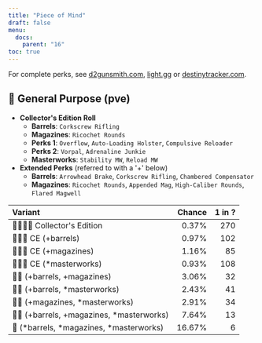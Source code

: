 ```yaml
---
title: "Piece of Mind"
draft: false
menu:
  docs:
    parent: "16"
toc: true
---
```


For complete perks, see [d2gunsmith.com](https://d2gunsmith.com/w/2097055732), [light.gg](https://www.light.gg/db/items/2097055732) or [destinytracker.com](https://destinytracker.com/destiny-2/db/items/2097055732).



## 👾 General Purpose (pve)



* **Collector's Edition Roll**
  * **Barrels**: `Corkscrew Rifling`
  * **Magazines**: `Ricochet Rounds`
  * **Perks 1**: `Overflow`, `Auto-Loading Holster`, `Compulsive Reloader`
  * **Perks 2**: `Vorpal`, `Adrenaline Junkie`
  * **Masterworks**: `Stability MW`, `Reload MW`
* **Extended Perks** (referred to with a '+' below)
  * **Barrels**: `Arrowhead Brake`, `Corkscrew Rifling`, `Chambered Compensator`
  * **Magazines**: `Ricochet Rounds`, `Appended Mag`, `High-Caliber Rounds`, `Flared Magwell`

| Variant | Chance | 1 in ? |
|:-|-:|-:|
| 👾👾👾🌟 Collector's Edition | 0.37% | 270 |
| 👾👾👾 CE (+barrels) | 0.97% | 102 |
| 👾👾👾 CE (+magazines) | 1.16% | 85 |
| 👾👾👾 CE (*masterworks) | 0.93% | 108 |
| 👾👾 (+barrels, +magazines) | 3.06% | 32 |
| 👾👾 (+barrels, *masterworks) | 2.43% | 41 |
| 👾👾 (+magazines, *masterworks) | 2.91% | 34 |
| 👾👾 (+barrels, +magazines, *masterworks) | 7.64% | 13 |
| 👾 (*barrels, *magazines, *masterworks) | 16.67% | 6 |

